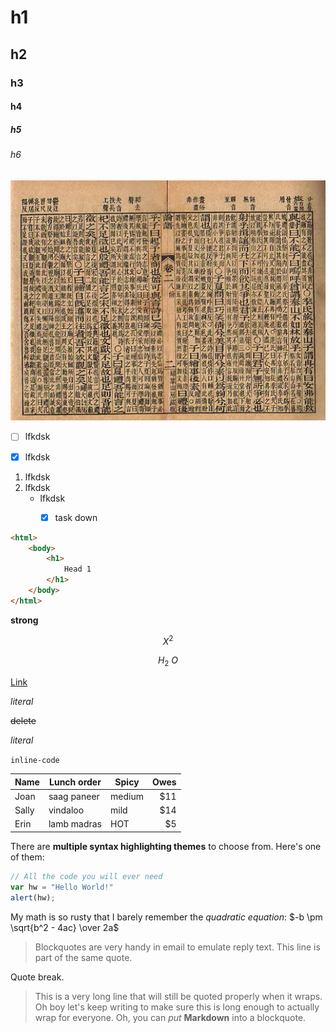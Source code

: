 # h1

## h2

### h3

#### h4

##### h5

###### h6

![lz5000-origin](lz5000-origin.png)

* [ ] lfkdsk
* [x] lfkdsk


1. lfkdsk
2. lfkdsk
   - lfkdsk
     - [x] task down




``` html
<html>
    <body>
        <h1>
            Head 1
        </h1>
    </body>
</html>
```

**strong**

$$ X^2 $$

$$ H_2~O $$

[Link]()

_literal_

~~delete~~

*literal*

`inline-code`

Name | Lunch order | Spicy      | Owes
------- | ---------------- | ---------- | ---------:
Joan  | saag paneer | medium | $11
Sally  | vindaloo        | mild       | $14
Erin   | lamb madras | HOT      | $5

There are **multiple syntax highlighting themes** to choose from. Here's one of them:

```javascript
// All the code you will ever need
var hw = "Hello World!"
alert(hw);
```

My math is so rusty that I barely remember the _quadratic equation_:
$-b \pm \sqrt{b^2 - 4ac} \over 2a$
> Blockquotes are very handy in email to emulate reply text.
> This line is part of the same quote.

Quote break.

> This is a very long line that will still be quoted properly when it wraps. Oh boy let's keep writing to make sure this is long enough to actually wrap for everyone. Oh, you can *put* **Markdown** into a blockquote. 


